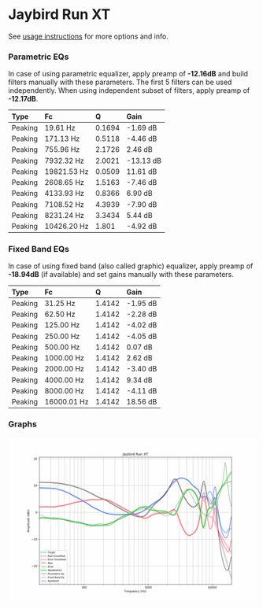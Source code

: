# Jaybird Run XT
See [usage instructions](https://github.com/jaakkopasanen/AutoEq#usage) for more options and info.

### Parametric EQs
In case of using parametric equalizer, apply preamp of **-12.16dB** and build filters manually
with these parameters. The first 5 filters can be used independently.
When using independent subset of filters, apply preamp of **-12.17dB**.

| Type    | Fc          |      Q | Gain      |
|:--------|:------------|:-------|:----------|
| Peaking | 19.61 Hz    | 0.1694 | -1.69 dB  |
| Peaking | 171.13 Hz   | 0.5118 | -4.46 dB  |
| Peaking | 755.96 Hz   | 2.1726 | 2.46 dB   |
| Peaking | 7932.32 Hz  | 2.0021 | -13.13 dB |
| Peaking | 19821.53 Hz | 0.0509 | 11.61 dB  |
| Peaking | 2608.65 Hz  | 1.5163 | -7.46 dB  |
| Peaking | 4133.93 Hz  | 0.8366 | 6.90 dB   |
| Peaking | 7108.52 Hz  | 4.3939 | -7.90 dB  |
| Peaking | 8231.24 Hz  | 3.3434 | 5.44 dB   |
| Peaking | 10426.20 Hz | 1.801  | -4.92 dB  |

### Fixed Band EQs
In case of using fixed band (also called graphic) equalizer, apply preamp of **-18.94dB**
(if available) and set gains manually with these parameters.

| Type    | Fc          |      Q | Gain     |
|:--------|:------------|:-------|:---------|
| Peaking | 31.25 Hz    | 1.4142 | -1.95 dB |
| Peaking | 62.50 Hz    | 1.4142 | -2.28 dB |
| Peaking | 125.00 Hz   | 1.4142 | -4.02 dB |
| Peaking | 250.00 Hz   | 1.4142 | -4.05 dB |
| Peaking | 500.00 Hz   | 1.4142 | 0.07 dB  |
| Peaking | 1000.00 Hz  | 1.4142 | 2.62 dB  |
| Peaking | 2000.00 Hz  | 1.4142 | -3.40 dB |
| Peaking | 4000.00 Hz  | 1.4142 | 9.34 dB  |
| Peaking | 8000.00 Hz  | 1.4142 | -4.11 dB |
| Peaking | 16000.01 Hz | 1.4142 | 18.56 dB |

### Graphs
![](./Jaybird%20Run%20XT.png)